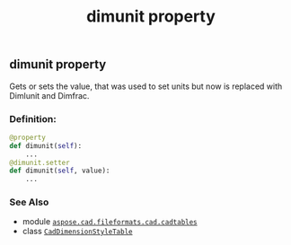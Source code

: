﻿---
title: dimunit property
second_title: Aspose.CAD for Python via .NET API References
description: 
type: docs
weight: 840
url: /python-net/aspose.cad.fileformats.cad.cadtables/caddimensionstyletable/dimunit/
is_root: false
---

## dimunit property


Gets or sets the value, that was used to set units but now is replaced with Dimlunit and Dimfrac.
### Definition:
```python
@property
def dimunit(self):
    ...
@dimunit.setter
def dimunit(self, value):
    ...
```

### See Also
* module [`aspose.cad.fileformats.cad.cadtables`](../../)
* class [`CadDimensionStyleTable`](/cad/python-net/aspose.cad.fileformats.cad.cadtables/caddimensionstyletable)
